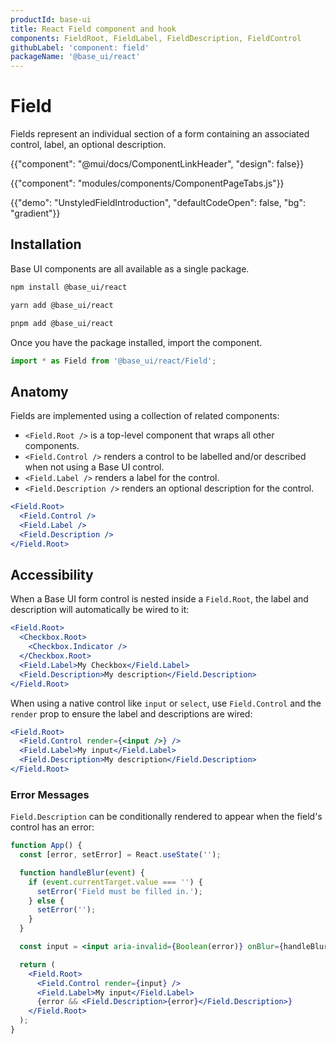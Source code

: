 ```yaml
---
productId: base-ui
title: React Field component and hook
components: FieldRoot, FieldLabel, FieldDescription, FieldControl
githubLabel: 'component: field'
packageName: '@base_ui/react'
---
```


# Field

<p class="description">Fields represent an individual section of a form containing an associated control, label, an optional description.</p>

{{"component": "@mui/docs/ComponentLinkHeader", "design": false}}

{{"component": "modules/components/ComponentPageTabs.js"}}

{{"demo": "UnstyledFieldIntroduction", "defaultCodeOpen": false, "bg": "gradient"}}

## Installation

Base UI components are all available as a single package.

<codeblock storageKey="package-manager">

```bash npm
npm install @base_ui/react
```

```bash yarn
yarn add @base_ui/react
```

```bash pnpm
pnpm add @base_ui/react
```

</codeblock>

Once you have the package installed, import the component.

```ts
import * as Field from '@base_ui/react/Field';
```

## Anatomy

Fields are implemented using a collection of related components:

- `<Field.Root />` is a top-level component that wraps all other components.
- `<Field.Control />` renders a control to be labelled and/or described when not using a Base UI control.
- `<Field.Label />` renders a label for the control.
- `<Field.Description />` renders an optional description for the control.

```jsx
<Field.Root>
  <Field.Control />
  <Field.Label />
  <Field.Description />
</Field.Root>
```

## Accessibility

When a Base UI form control is nested inside a `Field.Root`, the label and description will automatically be wired to it:

```jsx
<Field.Root>
  <Checkbox.Root>
    <Checkbox.Indicator />
  </Checkbox.Root>
  <Field.Label>My Checkbox</Field.Label>
  <Field.Description>My description</Field.Description>
</Field.Root>
```

When using a native control like `input` or `select`, use `Field.Control` and the `render` prop to ensure the label and descriptions are wired:

```jsx
<Field.Root>
  <Field.Control render={<input />} />
  <Field.Label>My input</Field.Label>
  <Field.Description>My description</Field.Description>
</Field.Root>
```

### Error Messages

`Field.Description` can be conditionally rendered to appear when the field's control has an error:

```jsx
function App() {
  const [error, setError] = React.useState('');

  function handleBlur(event) {
    if (event.currentTarget.value === '') {
      setError('Field must be filled in.');
    } else {
      setError('');
    }
  }

  const input = <input aria-invalid={Boolean(error)} onBlur={handleBlur} />;

  return (
    <Field.Root>
      <Field.Control render={input} />
      <Field.Label>My input</Field.Label>
      {error && <Field.Description>{error}</Field.Description>}
    </Field.Root>
  );
}
```
